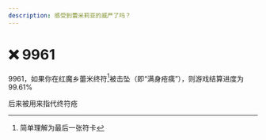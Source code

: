 ```yaml
---
description: 感受到蕾米莉亚的威严了吗？
---
```


# ❌ 9961

9961，如果你在红魔乡蕾米终符[^1]被击坠（即“满身疮痍”），则游戏结算进度为99.61%

后来被用来指代终符疮

[^1]: 简单理解为最后一张符卡
